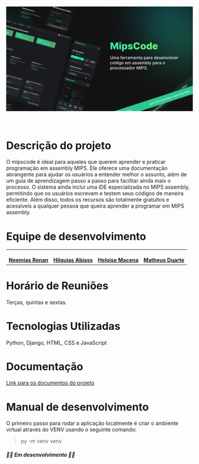 ![banner](./Banner.png) 
<br><br><br>

# Descrição do projeto
O mipscode é ideal para aqueles que querem aprender e praticar programação em assembly MIPS. Ele oferece uma documentação abrangente para ajudar os usuários a entender melhor o assunto, além de um guia de aprendizagem passo a passo para facilitar ainda mais o processo. O sistema ainda inclui uma IDE especializada no MIPS assembly, permitindo que os usuários escrevam e testem seus códigos de maneira eficiente. Além disso, todos os recursos são totalmente gratuitos e acessíveis a qualquer pessoa que queira aprender a programar em MIPS assembly. 

# Equipe de desenvolvimento 

<table style>
  <tr>
    <td align="center"><a href="https://github.com/plmdsmatheus">
        <img style="border-radius: 10%;" src="https://avatars.githubusercontent.com/u/69238611?v=4" width="100px;" alt=""/>
        <br />
        <a href="https://github.com/alcides07"><b>Neemias Renan</b></a>
    </td>
    <td align="center"><a href="https://github.com/HilquiasAbias">
        <img style="border-radius: 10%;" src="https://avatars.githubusercontent.com/u/76264931?v=4" width="100px;" alt=""/>
        <br />
        <a href="https://github.com/diogoodiego"><b>Hilquias Abiass</b></a>
    </td>
    <td align="center"><a href="https://github.com/HeloiseMacena">
        <img style="border-radius: 10%;" src="https://avatars.githubusercontent.com/u/42615847?v=4" width="100px;" alt=""/>
        <br />
        <a href="https://github.com/erick003"><b>Heloise Macena</b></a>
    </td>
    <td align="center"><a href="https://github.com/plmdsmatheus">
        <img style="border-radius: 10%;" src="https://avatars.githubusercontent.com/u/84824460?v=4" width="100px;" alt=""/>
        <br />
        <a href="https://github.com/alcides07"><b>Matheus Duarte</b></a>
    </td>
  </tr>
</table>

# Horário de Reuniões

Terças, quintas e sextas.

# Tecnologias Utilizadas

Python, Django, HTML, CSS e JavaScript

# Documentação

[Link para os documentos do projeto](doc/documentacao.md)

# Manual de desenvolvimento

O primeiro passo para rodar a aplicação localmente é criar o ambiente virtual através do VENV usando o seguinte comando:

> py -m venv venv 

##### 👨‍💻 Em desenvolvimento 👩‍💻
